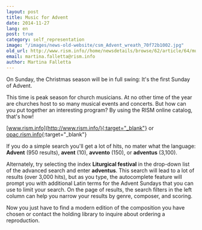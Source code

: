 ```yaml
---
layout: post
title: Music for Advent
date: 2014-11-27
lang: en
post: true
category: self_representation
image: "/images/news-old-website/csm_Advent_wreath_70f72b1002.jpg"
old_url: http://www.rism.info//home/newsdetails/browse/62/article/64/music-for-advent.html
email: martina.falletta@rism.info
author: Martina Falletta
---
```



On Sunday, the Christmas season will be in full swing: It's the first Sunday of Advent.



This time is peak season for church musicians. At no other time of the year are churches host to so many musical events and concerts. But how can you put together an interesting program? By using the RISM online catalog, that's how!



[www.rism.info](http://www.rism.info/){:target="_blank"} or [opac.rism.info](http://opac.rism.info/){:target="_blank"}



If you do a simple search you'll get a lot of hits, no mater what the language: **Advent** (950 results), **avent** (10), **avvento** (150), or **adventus** (3,100).

Alternately, try selecting the index **Liturgical festival** in the drop-down list of the advanced search and enter **adventus**. This search will lead to a lot of results (over 3,000 hits), but as you type, the autocomplete feature will prompt you with additional Latin terms for the Advent Sundays that you can use to limit your search. On the page of results, the search filters in the left column can help you narrow your results by genre, composer, and scoring.



Now you just have to find a modern edition of the composition you have chosen or contact the holding library to inquire about ordering a reproduction.




